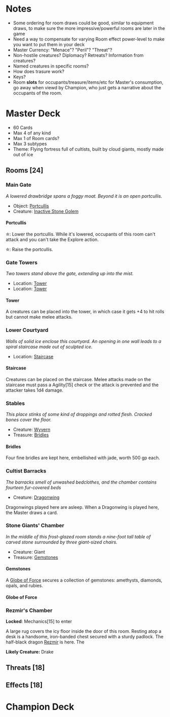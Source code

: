 # Notes
* Some ordering for room draws could be good, similar to equipment draws, to make sure the more impressive/powerful rooms are later in the game
* Need a way to compensate for varying Room effect power-level to make you want to put them in your deck
* Master Currency: "Menace"? "Peril"? "Threat"?
* Non-hostile creatures? Diplomacy? Retreats? Information from creatures?
* Named creatures in specific rooms?
* How does trasure work?
* Keys?
* Room **slots** for occupants/treasure/items/etc for Master's consumption, go away when viewd by Champion, who just gets a narrative about the occupants of the room.

# Master Deck
* 60 Cards
* Max 4 of any kind
* Max 1 of Room cards?
* Max 3 subtypes
* Theme: Flying fortress full of cultists, built by cloud giants, mostly made out of ice

## Rooms [24]
### Main Gate
*A lowered drawbridge spans a foggy moat. Beyond it is an open portcullis.*

* Object: [Portcullis]()
* Creature: [Inactive Stone Golem]()

#### Portcullis
✮: Lower the portcullis. While it's lowered, occupants of this room can't attack and you can't take the Explore action.

✮: Raise the portcullis.

### Gate Towers
*Two towers stand above the gate, extending up into the mist.*

* Location: [Tower]()
* Location: [Tower]()

#### Tower

A creatures can be placed into the tower, in which case it gets +4 to hit rolls but cannot make melee attacks.

### Lower Courtyard
*Walls of solid ice enclose this courtyard. An opening in one wall leads to a spiral staircase made out of sculpted ice.*

* Location: [Staircase]()

#### Staircase

Creatures can be placed on the staircase. Melee attacks made on the staircase must pass a Agility[15] check or the attack is prevented and the attacker takes 1d4 damage.

### Stables
*This place stinks of some kind of droppings and rotted flesh. Cracked bones cover the floor.*

* Creature: [Wyvern]()
* Treasure: [Bridles]()

#### Bridles

Four fine bridles are kept here, embellished with jade, worth 500 gp each.

### Cultist Barracks
*The barracks smell of unwashed bedclothes, and the chamber contains fourteen fur-covered beds*

* Creature: [Dragonwing]()

Dragonwings played here are asleep. When a Dragonwing is played here, the Master draws a card.

### Stone Giants' Chamber
*In the middle of this frost-glazed room stands a nine-foot tall table of carved stone surrounded by three giant-sized chairs.*

* Creature: Giant
* Treasure: [Gemstones]()

#### Gemstones

A [Globe of Force]() secures a collection of gemstones: amethysts, diamonds, opals, and rubies.

#### Globe of Force


### Rezmir's Chamber
**Locked**: Mechanics[15] to enter

A large rug covers the icy floor inside the door of this room. Resting atop a desk is a handsome, iron-banded chest secured with a sturdy padlock. The half-black dragon [Rezmir]() is here. The 

**Likely Creature:** Drake



## Threats [18]

## Effects [18]

# Champion Deck
